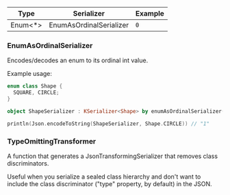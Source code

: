 | Type    | Serializer              | Example |
|---------|-------------------------|---------|
| Enum<*> | EnumAsOrdinalSerializer | `0`     |

### EnumAsOrdinalSerializer

Encodes/decodes an enum to its ordinal int value.

Example usage:

```kotlin
enum class Shape {
  SQUARE, CIRCLE;
}

object ShapeSerializer : KSerializer<Shape> by enumAsOrdinalSerializer()

println(Json.encodeToString(ShapeSerializer, Shape.CIRCLE)) // "1"
```

### TypeOmittingTransformer

A function that generates a JsonTransformingSerializer that removes class discriminators.

Useful when you serialize a sealed class hierarchy and don't want to include the class discriminator ("type" property, by default)
in the JSON.
